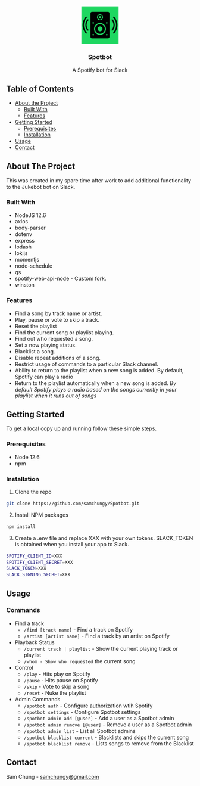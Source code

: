 <!-- PROJECT LOGO -->
<br />
<p align="center">
    <img src="https://raw.githubusercontent.com/samchungy/Spotbot/master/Spotbot-logo.png" alt="Logo" width="100" height="100">
  <h3 align="center">Spotbot</h3>

  <p align="center">
    A Spotify bot for Slack
    <br />
  </p>
</p>



<!-- TABLE OF CONTENTS -->
## Table of Contents

* [About the Project](#about-the-project)
  * [Built With](#built-with)
  * [Features]($features)
* [Getting Started](#getting-started)
  * [Prerequisites](#prerequisites)
  * [Installation](#installation)
* [Usage](#usage)
* [Contact](#contact)



<!-- ABOUT THE PROJECT -->
## About The Project

This was created in my spare time after work to add additional functionality to the Jukebot bot on Slack.

### Built With

* NodeJS 12.6
* axios
* body-parser
* dotenv
* express
* lodash
* lokijs
* momentjs
* node-schedule
* qs
* spotify-web-api-node - Custom fork.
* winston

### Features

* Find a song by track name or artist.
* Play, pause or vote to skip a track.
* Reset the playlist
* Find the current song or playlist playing.
* Find out who requested a song.
* Set a now playing status.
* Blacklist a song.
* Disable repeat additions of a song.
* Restrict usage of commands to a particular Slack channel.
* Ability to return to the playlist when a new song is added. By default, Spotify can play a radio 
* Return to the playlist automatically when a new song is added. _By default Spotify plays a radio based on the songs currently in your playlist when it runs out of songs_


<!-- GETTING STARTED -->
## Getting Started

To get a local copy up and running follow these simple steps.

### Prerequisites

* Node 12.6
* npm

### Installation
 
1. Clone the repo
```sh
git clone https://github.com/samchungy/Spotbot.git
```
2. Install NPM packages
```sh
npm install
```
3. Create a .env file and replace XXX with your own tokens. SLACK_TOKEN is obtained when you install your app to Slack.
```sh
SPOTIFY_CLIENT_ID=XXX
SPOTIFY_CLIENT_SECRET=XXX
SLACK_TOKEN=XXX
SLACK_SIGNING_SECRET=XXX
```

## Usage

### Commands
* Find a track
   * `/find [track name]` - Find a track on Spotify
   * `/artist [artist name]` - Find a track by an artist on Spotify
* Playback Status
   * `/current track | playlist` - Show the current playing track or playlist
   * `/whom - Show who requested` the current song
* Control
   * `/play` - Hits play on Spotify
   * `/pause` - Hits pause on Spotify
   * `/skip` - Vote to skip a song
   * `/reset` - Nuke the playlist
* Admin Commands
   * `/spotbot auth` - Configure authorization wtih Spotify
   * `/spotbot settings` - Configure Spotbot settings
   * `/spotbot admin add [@user]` - Add a user as a Spotbot admin
   * `/spotbot admin remove [@user]` - Remove a user as a Spotbot admin
   * `/spotbot admin list` - List all Spotbot admins
   * `/spotbot blacklist current` - Blacklists and skips the current song
   * `/spotbot blacklist remove` - Lists songs to remove from the Blacklist

## Contact

Sam Chung - samchungy@gmail.com
